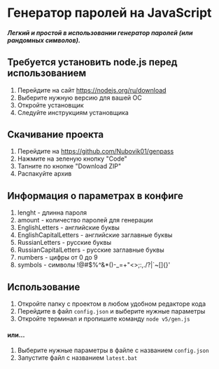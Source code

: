 # Генератор паролей на JavaScript
##### Легкий и простой в использовании генератор паролей (или рандомных символов).

## Требуется установить node.js перед использованием
1. Перейдите на сайт https://nodejs.org/ru/download
2. Выберите нужную версию для вашей ОС
3. Откройте установщик
4. Следуйте инструкциям установщика

## Скачивание проекта
1. Перейдите на https://github.com/Nubovik01/genpass
2. Нажмите на зеленую кнопку "Code"
3. Тапните по кнопке "Download ZIP"
4. Распакуйте архив

## Информация о параметрах в конфиге
1. lenght - длинна пароля
2. amount - количество паролей для генерации
3. EnglishLetters - английские буквы
4. EnglishCapitalLetters - английские заглавные буквы
5. RussianLetters - русские буквы
6. RussianCapitalLetters - русские заглавные буквы
7. numbers - цифры от 0 до 9
8. symbols - символы !@#$%^&*()-_=+\"<>;:,./?\|`~[]{}'

## Использование
1. Откройте папку с проектом в любом удобном редакторе кода
2. Перейдите в файл `config.json` и выберите нужные параметры
3. Откройте терминал и пропишите команду `node v5/gen.js`
#### или...
1. Выберите нужные параметры в файле с названием `config.json`
2. Запустите файл с названием `latest.bat`